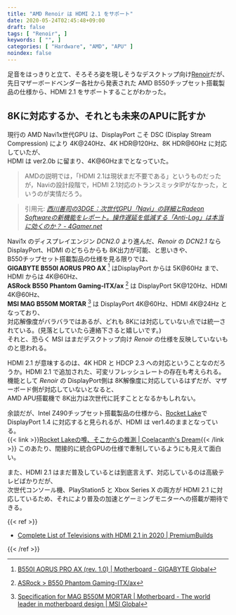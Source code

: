 ```yaml
---
title: "AMD Renoir は HDMI 2.1 をサポート"
date: 2020-05-24T02:45:48+09:00
draft: false
tags: [ "Renoir", ]
keywords: [ "", ]
categories: [ "Hardware", "AMD", "APU" ]
noindex: false
---
```


足音をはっきりと立て、そろそろ姿を現しそうなデスクトップ向け[Renoir](/tags/renoir)だが、  
先日マザーボードベンダー各社から発表された AMD B550チップセット搭載製品の仕様から、HDMI 2.1 をサポートすることがわかった。  

## 8Kに対応するか、それとも未来のAPUに託すか

現行の AMD Navi1x世代GPU は、DisplayPort こそ DSC (Display Stream Compression) により 4K@240Hz、4K HDR@120Hz、8K HDR@60Hz に対応していたが、  
HDMI は ver2.0b に留まり、4K@60Hzまでとなっていた。  

> AMDの説明では，「HDMI 2.1は現状まだ不要である」というものだったが，Naviの設計段階で，HDMI 2.1対応のトランスミッタIPがなかった，というのが実情だろう。

> 引用元: <cite>[西川善司の3DGE：次世代GPU「Navi」の詳細とRadeon Softwareの新機能をレポート。操作遅延を低減する「Anti-Lag」は本当に効くのか？ - 4Gamer.net](https://www.4gamer.net/games/337/G033715/20190612140/)</cite>

Navi1x のディスプレイエンジン *DCN2.0* より進んだ、*Renoir* の *DCN2.1* なら DisplayPort、HDMI のどちらからも 8K出力が可能、と思いきや、  
B550チップセット搭載製品の仕様を見る限りでは、  
**GIGABYTE B550I AORUS PRO AX** [^1] はDisplayPort からは 5K@60Hz まで、HDMI からは 4K@60Hz、  
**ASRock B550 Phantom Gaming-ITX/ax** [^2] は DisplayPort 5K@120Hz、HDMI 4K@60Hz、  
**MSI MAG B550M MORTAR** [^3] は DisplayPort 4K@60Hz、HDMI 4K@24Hz となっており、  
対応解像度がバラバラではあるが、どれも 8Kには対応していない点では統一されている。(見落としていたら連絡下さると嬉しいです。)  
それと、恐らく MSI はまだデスクトップ向け *Renoir* の仕様を反映していないものと思われる。  

HDMI 2.1 が意味するのは、4K HDR と HDCP 2.3 への対応ということなのだろうか。HDMI 2.1 で追加された、可変リフレッシュレートの存在も考えられる。  
機能として *Renoir* の DisplayPort側は 8K解像度に対応しているはずだが、マザーボード側が対応していないとなると、  
AMD APU搭載機で 8K出力は次世代に託すこととなるかもしれない。  

[^1]: [B550I AORUS PRO AX (rev. 1.0) | Motherboard - GIGABYTE Global](https://www.gigabyte.com/Motherboard/B550I-AORUS-PRO-AX-rev-10/sp#sp)
[^2]: [ASRock > B550 Phantom Gaming-ITX/ax](https://www.asrock.com/mb/AMD/B550%20Phantom%20Gaming-ITXax/index.asp#Specification)
[^3]: [Specification for MAG B550M MORTAR | Motherboard - The world leader in motherboard design | MSI Global](https://www.msi.com/Motherboard/MAG-B550M-MORTAR/Specification)

余談だが、Intel Z490チップセット搭載製品の仕様から、[Rocket Lake](/tags/rocket_lake)で DisplayPort 1.4 に対応すると見られるが、HDMI は ver1.4のままとなっている。  
{{< link >}}[Rocket Lakeの噂、そこからの推測 | Coelacanth's Dream](/posts/2020/05/04/rocketlake-rumor-guess/#rkl-gpu){{< /link >}}
このあたり、間接的に統合GPUの仕様で牽制しているようにも見えて面白い。  

また、HDMI 2.1 はまだ普及しているとは到底言えず、対応しているのは高級テレビばかりだが、  
次世代コンソール機、PlayStation5 と Xbox Series X の両方が HDMI 2.1 に対応しているため、それにより普及の加速とゲーミングモニターへの搭載が期待できる。  

{{< ref >}}

 * [Complete List of Televisions with HDMI 2.1 in 2020 | PremiumBuilds](https://premiumbuilds.com/guides/hdmi-2-1-tv-list/)

{{< /ref >}}
